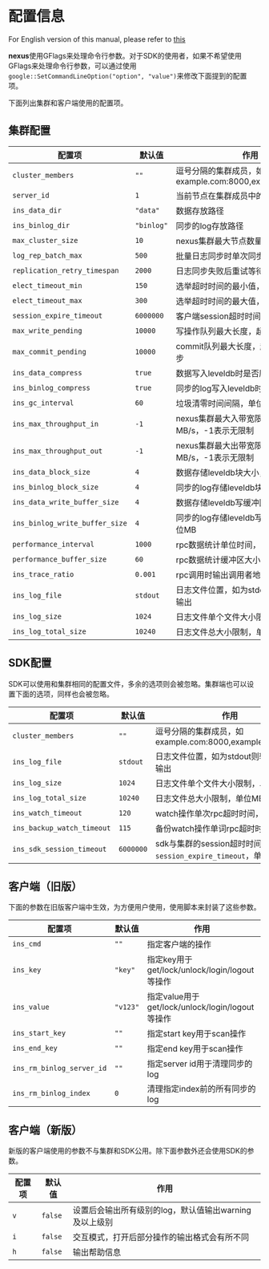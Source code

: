 # 配置信息

For English version of this manual, please refer to [this](configuration.md)

**nexus**使用GFlags来处理命令行参数。对于SDK的使用者，如果不希望使用GFlags来处理命令行参数，可以通过使用`google::SetCommandLineOption("option", "value")`来修改下面提到的配置项。

下面列出集群和客户端使用的配置项。

## 集群配置

| 配置项                         | 默认值     | 作用                                                    |
| ------------------------------ | ---------- | ------------------------------------------------------- |
| `cluster_members`              | `""`       | 逗号分隔的集群成员，如example.com:8000,example.com:9000 |
| `server_id`                    | `1`        | 当前节点在集群成员中的偏移量                            |
| `ins_data_dir`                 | `"data"`   | 数据存放路径                                            |
| `ins_binlog_dir`               | `"binlog"` | 同步的log存放路径                                       |
| `max_cluster_size`             | `10`       | nexus集群最大节点数量                                   |
| `log_rep_batch_max`            | `500`      | 批量日志同步时单次同步最大值                            |
| `replication_retry_timespan`   | `2000`     | 日志同步失败后重试等待时间                              |
| `elect_timeout_min`            | `150`      | 选举超时时间的最小值，单位ms                            |
| `elect_timeout_max`            | `300`      | 选举超时时间的最大值，单位ms                            |
| `session_expire_timeout`       | `6000000`  | 客户端session超时时间，单位us                           |
| `max_write_pending`            | `10000`    | 写操作队列最大长度，超出会拒绝写请求                    |
| `max_commit_pending`           | `10000`    | commit队列最大长度，超出会拒绝日志同步                  |
| `ins_data_compress`            | `true`     | 数据写入leveldb时是否压缩                               |
| `ins_binlog_compress`          | `true`     | 同步的log写入leveldb时是否压缩                          |
| `ins_gc_interval`              | `60`       | 垃圾清零时间间隔，单位s                                 |
| `ins_max_throughput_in`        | `-1`       | nexus集群最大入带宽限制，单位MB/s，-1表示无限制         |
| `ins_max_throughput_out`       | `-1`       | nexus集群最大出带宽限制，单位MB/s，-1表示无限制         |
| `ins_data_block_size`          | `4`        | 数据存储leveldb块大小，单位MB                           |
| `ins_binlog_block_size`        | `4`        | 同步的log存储leveldb块大小，单位MB                      |
| `ins_data_write_buffer_size`   | `4`        | 数据存储leveldb写缓冲区大小，单位MB                     |
| `ins_binlog_write_buffer_size` | `4`        | 同步的log存储leveldb写缓冲区大小，单位MB                |
| `performance_interval`         | `1000`     | rpc数据统计单位时间，单位ms                             |
| `performance_buffer_size`      | `60`       | rpc数据统计缓冲区大小                                   |
| `ins_trace_ratio`              | `0.001`    | rpc调用时输出调用者地址到日志到概率                     |
| `ins_log_file`                 | `stdout`   | 日志文件位置，如为stdout则输出到标准输出                |
| `ins_log_size`                 | `1024`     | 日志文件单个文件大小限制，单位MB                        |
| `ins_log_total_size`           | `10240`    | 日志文件总大小限制，单位MB                              |

## SDK配置

SDK可以使用和集群相同的配置文件，多余的选项则会被忽略。集群端也可以设置下面的选项，同样也会被忽略。

| 配置项                     | 默认值    | 作用                                                                 |
| -------------------------- | --------- | -------------------------------------------------------------------- |
| `cluster_members`          | `""`      | 逗号分隔的集群成员，如example.com:8000,example.com:9000              |
| `ins_log_file`             | `stdout`  | 日志文件位置，如为stdout则输出到标准输出                             |
| `ins_log_size`             | `1024`    | 日志文件单个文件大小限制，单位MB                                     |
| `ins_log_total_size`       | `10240`   | 日志文件总大小限制，单位MB                                           |
| `ins_watch_timeout`        | `120`     | watch操作单次rpc超时时间，单位s                                      |
| `ins_backup_watch_timeout` | `115`     | 备份watch操作单词rpc超时时间，单位s                                  |
| `ins_sdk_session_timeout`  | `6000000` | sdk与集群的session超时时间，不应大于`session_expire_timeout`，单位us |

## 客户端（旧版）

下面的参数在旧版客户端中生效，为方便用户使用，使用脚本来封装了这些参数。

| 配置项                     | 默认值    | 作用                                            |
| -------------------------- | --------- | ----------------------------------------------- |
| `ins_cmd`                  | `""`      | 指定客户端的操作                                |
| `ins_key`                  | `"key"`   | 指定key用于get/lock/unlock/login/logout等操作   |
| `ins_value`                | `"v123"`  | 指定value用于get/lock/unlock/login/logout等操作 |
| `ins_start_key`            | `""`      | 指定start key用于scan操作                       |
| `ins_end_key`              | `""`      | 指定end key用于scan操作                         |
| `ins_rm_binlog_server_id`  | `""`      | 指定server id用于清理同步的log                  |
| `ins_rm_binlog_index`      | `0`       | 清理指定index前的所有同步的log                  |

## 客户端（新版）

新版的客户端使用的参数不与集群和SDK公用。除下面参数外还会使用SDK的参数。

| 配置项   | 默认值   | 作用                                                   |
| -------- | -------- | ------------------------------------------------------ |
| `v`      | `false`  | 设置后会输出所有级别的log，默认值输出warning及以上级别 |
| `i`      | `false`  | 交互模式，打开后部分操作的输出格式会有所不同           |
| `h`      | `false`  | 输出帮助信息                                           |


